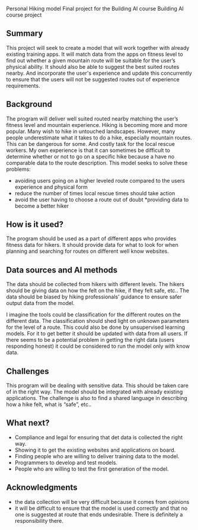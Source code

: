 
Personal Hiking model 
Final project for the Building AI course
Building AI course project

## Summary
This project will seek to create a model that will work together with already existing training apps. It will match data from the apps on fitness level to find out whether a given mountain route will be suitable for the user’s physical ability. It should also be able to suggest the best suited routes nearby. And incorporate the user's experience and update this concurrently to ensure that the users will not be suggested routes out of experience requirements.

## Background
The program will deliver well suited routed nearby matching the user’s fitness level and mountain experience. 
Hiking is becoming more and more popular. Many wish to hike in untouched landscapes. However, many people underestimate what it takes to do a hike, especially mountain routes. This can be dangerous for some. And costly task for the local rescue workers. 
My own experience is that it can sometimes be difficult to determine whether or not to go on a specific hike because a have no comparable data to the route description. 
This model seeks to solve these problems:
* avoiding users going on a higher leveled route compared to the users experience and physical form
* reduce the number of times local rescue times should take action
* avoid the user having to choose a route out of doubt
*providing data to become a better hiker 

## How is it used?

The program should be used as a part of different apps who provides fitness data for hikers. 
It should provide data for what to look for when planning  and searching for routes on different well know websites. 

## Data sources and AI methods
The data should be collected from hikers with different levels. The hikers should be giving data on how the felt on the hike,  if they felt safe, etc.. 
The data should be biased by hiking professionals’ guidance to ensure safer output data from the model. 

I imagine the tools could be classification for the different routes on the different data. The classification should shed light on unknown parameters for the level of a route. This could also be done by unsupervised learning models. For it to get better it should be updated with data from all users. 
If there seems to be a potential problem in getting the right data (users responding honest) it could be considered to run the model only with know data.  
## Challenges
This program will be dealing with sensitive data. This should be taken care of in the right way. 
The model should be integrated with already existing applications. 
The challenge is also to find a shared language in describing how a hike felt, what is “safe”, etc.. 


## What next?

* Compliance and legal for ensuring that det data is collected the right way. 
* Showing it to get the existing websites and applications on board. 
* Finding people who are willing to deliver training data to the model.
* Programmers to develop and test models.
* People who are willing to test the first generation of the model. 


## Acknowledgments

* the data collection will be very difficult because it comes from opinions
* it will be difficult to ensure that the model is used correctly and that no one is suggested at route that ends undesirable. There is definitely a responsibility there. 
